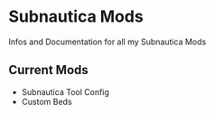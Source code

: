 # Subnautica Mods

Infos and Documentation for all my Subnautica Mods

## Current Mods
- Subnautica Tool Config
- Custom Beds

